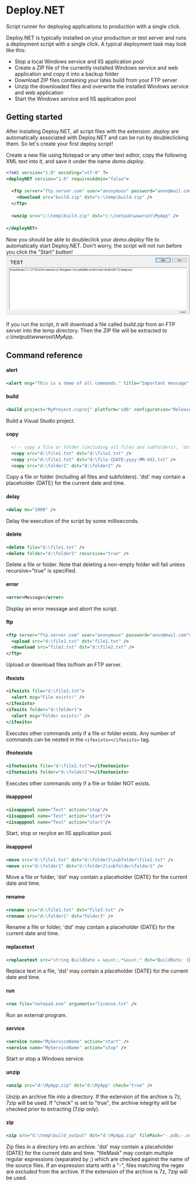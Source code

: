 # Deploy.NET
Script runner for deploying applications to production with a single click.

Deploy.NET is typically installed on your production or test server and runs a deployment script with a single click. A typical deployment task may look like this:


- Stop a local Windows service and IIS application pool
- Create a ZIP file of the currently installed Windows service and web application and copy it into a backup folder
- Download ZIP files containing your lates build from your FTP server
- Unzip the downloaded files and overwrite the installed Windows service and web application
- Start the Windows service and IIS application pool

## Getting started

After installing Deploy.NET, all script files with the extension *.deploy* are automatically associated with Deploy.NET and can be run by doubleclicking them. So let's create your first deploy script!

Create a new file using Notepad or any other text editor, copy the following XML text into it, and save it under the name *demo.deploy*.

```xml
<?xml version="1.0" encoding="utf-8" ?>
<deployNET version="1.0" requiresAdmin="false">

  <ftp server="ftp.server.com" user="anonymous" password="anon@mail.com">
    <download src="build.zip" dst="c:\temp\build.zip" />
  </ftp>
  
  <unzip src="c:\temp\build.zip" dst="c:\inetpub\wwwroot\MyApp" />
  
</deployNET>
```

Now you should be able to doubleclick your *demo.deploy* file to automatically start Deploy.NET. Don't worry, the script will not run before you click the "Start" button!
![Deploy.NET UI](/deploynet1.png)

If you run the script, it will download a file called *build.zip* from an FTP server into the temp directory. Then the ZIP file will be extracted to *c:\inetpub\wwwroot\MyApp*.

## Command reference

#### alert
```xml
<alert msg="This is a demo of all commands." title="Important message" />
```

#### build
```xml
<build project="MyProject.csproj" platform="x86" configuration="Release" output="d:\temp\build_output" target="" />
```
Build a Visual Studio project.

#### copy
```xml
  <!-- copy a file or folder (including all files and subfolders), 'dst' may include placeholders -->
  <copy src="d:\file1.txt" dst="d:\file2.txt" />
  <copy src="d:\file1.txt" dst="d:\file-{DATE:yyyy-MM-dd}.txt" />
  <copy src="d:\folder1" dst="d:\folder2" />
```
Copy a file or folder (including all files and subfolders). 'dst' may contain a placeholder {DATE} for the current date and time.

#### delay
```xml
<delay ms="1000" />
```
Delay the execution of the script by some milliseconds.

#### delete
```xml
<delete file="d:\file1.txt" />
<delete folder="d:\folder1" recursive="true" />
```
Delete a file or folder. Note that deleting a non-empty folder will fail unless recursive="true" is specified.

#### error
```xml
<error>Message</error>
```
Display an error message and abort the script.

#### ftp
```xml
<ftp server="ftp.server.com" user="anonymous" password="anon@mail.com">
  <upload src="d:\file1.txt" dst="file1.txt" />
  <download src="file2.txt" dst="d:\file2.txt" />
</ftp>
```
Upload or download files to/from an FTP server.

#### ifexists
```xml
<ifexists file="d:\file1.txt">
  <alert msg="File exists!" />
</ifexists>
<ifexits folder="d:\folder1">
  <alert msg="Folder exists!" />
</ifexits>
```
Executes other commands only if a file or folder exists. Any number of commands can be nested in the ```<ifexists></ifexists>``` tag.

#### ifnotexists
```xml
<ifnotexists file="d:\file2.txt"></ifnotexists>
<ifnotexists folder="d:\folder2"></ifnotexists>
```
Executes other commands only if a file or folder NOT exists.

#### iisapppool
```xml
<iisapppool name="Test" action="stop"/>
<iisapppool name="Test" action="start"/>
<iisapppool name="Test" action="start"/>
```
Start, stop or recylce an IIS application pool.

#### iisapppool
```xml
<move src="d:\file1.txt" dst="d:\folder2\subfolder\file1.txt" />
<move src="d:\folder1" dst="d:\folder2\subfolder\folder1" />
```
Move a file or folder, 'dst' may contain a placeholder {DATE} for the current date and time.

#### rename
```xml
<rename src="d:\file1.txt" dst="file3.txt" />
<rename src="d:\folder1" dst="folder3" />
```
Rename a file or folder, 'dst' may contain a placeholder {DATE} for the current date and time.

#### replacetext
```xml
<replacetext src="string BuildDate = &quot;.*&quot;" dst="BuildDate: {DATE}" file="d:\version.cs" />
```
Replace text in a file, 'dst' may contain a placeholder {DATE} for the current date and time.

#### run
```xml
<run file="notepad.exe" arguments="license.txt" />
```
Run an external program.

#### service
```xml
<service name="MyServiceName" action="start" />
<service name="MyServiceName" action="stop" />
```
Start or stop a Windows service.

#### unzip
```xml
<unzip src="d:\MyApp.zip" dst="d:\MyApp" check="true" />
```
Unzip an archive file into a directory. If the extension of the archive is 7z, 7zip will be used. If "check" is set to "true", the archive integrity will be checked prior to extracting (7zip only).

#### zip
```xml
<zip src="d:\temp\build_output" dst="d:\MyApp.zip" fileMask="-.pdb;-.xml" recursive="true" />    
```
Zip files in a directory into an archive. 'dst' may contain a placeholder {DATE} for the current date and time. "fileMask" may contain multiple regular expressions (separated by ;) which are checked against the name of the source files. If an expression starts with a "-", files matching the regex are *excluded* from the archive. If the extension of the archive is 7z, 7zip will be used.
